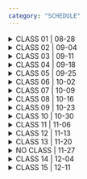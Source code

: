 ```yaml
---
category: "SCHEDULE"
---
```



<details>
<summary>
CLASS 01 | 08-28
</summary>

<div class = "class-schedule-details">

#### During Class
- Introductions
- Course Overview
- Programming for Artists Overview Lecture
- Overview of Tools for Semester Work
- Tutorial on Drawing & Coordinate System

#### Before Next Class
- Start an [are.na](https://www.are.na/) account
  - This is where you will keep your sketchbook for the course

- Read [Coordinate System and Shapes](https://p5js.org/learn/coordinate-system-and-shapes.html)
- Follow Along with Coding Train Videos:
  - [Shapes and Drawing](https://thecodingtrain.com/beginners/p5js/1.3-shapes-and-drawing.html)
  - [Color](https://thecodingtrain.com/beginners/p5js/1.4-color.html)
  - [Code Comments](https://www.youtube.com/watch?v=xJcrPJuem5Q)

- Create and Upload Exercise 1: Still Life
  - Assemble a still-life in your workspace
  - This can be an arrangement of a few simple objects, anything is okay
  - Try to "draw" the still life in p5.js using what you learned in class and by watching the videos
  - Don't worry about details. The goal isn't to spend a ton of time writing hundreds of lines of code but instead to find large shapes and think about the computer as also space of 'flattening' in much the same way as drawing.
  - Feel free to explore other drawing functions in the `2D Primitives` section of [the reference](https://p5js.org/reference/)
  - After you have finished, go to `File->Share` and copy the 'Present' link; go to the class are.na channel and navigate into the 'Still Life' sub-channel, add your 'Present' link as new block

</div>

</details>

<details>
<summary>
CLASS 02 | 09-04
</summary>

<div class = "class-schedule-details">

#### During Class
- Look at Exercises
- Movement and Responsiveness Artist Lecture
- Tutorial on Variables, Animation, and Debugging


#### Before Next Class

- Watch Coding Train:
  - [Variables 1](https://www.youtube.com/watch?v=RnS0YNuLfQQ)
  - [Variables 2](https://www.youtube.com/watch?v=Bn_B3T_Vbxs)
  - [Errors and Console](https://www.youtube.com/watch?v=LuGsp5KeJMM)
- Read p5 References:
  - [Debugging](https://p5js.org/learn/debugging.html)
  - [Color](https://p5js.org/learn/color.html)
  - [map() function](https://www.youtube.com/watch?v=nicMAoW6u1g)

- Create and Upload Exercise 2: Follower
  - Create a drawing of a Follower (interpret the meaning of this however you would like) that 'follows' your mouse around the canvas
  - At least one element of your Follower should change depending on its location.
  - After you have finished, go to `File->Share` and copy the 'Present' link; go to the class are.na channel and navigate into the 'Followers' sub-channel, add your 'Present' link as new block

</div>

</details>

<details>
<summary>
CLASS 03 | 09-11
</summary>

<div class = "class-schedule-details">

#### During Class
- Look at Exercises
- Interactivity Artist Lecture
- Tutorial on Conditionals, Randomness, and Interaction

#### Before Next Class
- Watch Coding Train:
  - [Conditionals 1](https://www.youtube.com/watch?v=1Osb_iGDdjk)
  - [Conditionals 2](https://www.youtube.com/watch?v=LO3Awjn_gyU)
  - [Conditionals 3](https://www.youtube.com/watch?v=r2S7j54I68c&t=730s)

- Create and Upload Exercise 3: Interactive Poem
  - Create a poem that changes based on user interaction
  - This can take the form of a 'branching set of possibilities' or another experimental form
  - After you have finished, go to `File->Share` and copy the 'Present' link; go to the class are.na channel and navigate into the 'Shifting Poems' sub-channel, add your 'Present' link as new block

</div>

</details>

<details>
<summary>
CLASS 04 | 09-18
</summary>

<div class = "class-schedule-details">

#### During Class
- Look at Exercises
- Multimedia and Digital Collage artist lecture
- Tutorial on Media (Image, Video, Sound)

#### Before Next Class
- Watch Coding Train:
  - [Uploading Media Files](https://www.youtube.com/watch?v=rO6M5hj0V-o)

- Create and Upload Exercise 4: Unstable Collage
  - Create a p5.js sketch that is a collage of at least 2 different media elements (video, sound, text, image)
  - You can use as many media elements as you want.
  - You can digitally manipulate the media before adding to your sketch
  - Make the collage shift in some way
  - When different elements overlap or interact, they should change in some way
  - After you have finished, go to `File->Share` and copy the 'Present' link; go to the class are.na channel and navigate into the 'Unstable Collages' sub-channel, add your 'Present' link as new block

</div>

</details>

<details>
<summary>
CLASS 05 | 09-25
</summary>

<div class = "class-schedule-details">

#### During Class
- Look at Exercises
- Repetition Artist Lecture
- Tutorial on Loops

#### Before Next Class
- Watch Coding Train Loops:
  - [Loops Pt. 1](https://www.youtube.com/watch?v=cnRD9o6odjk)
  - [Loops Pt. 2](https://www.youtube.com/watch?v=1c1_TMdf8b8&t=158s)


- Create and Upload Exercise 5: TBD (will update after first class)

  
</div>

</details>

<details>
<summary>
CLASS 06 | 10-02
</summary>

<div class = "class-schedule-details">

#### During Class
- Look at Exercises
- Data Artist Lecture
- Tutorial on Collections and Functions

#### Before Next Class
- Watch Coding Train:
  - [Functions Pt. 1](https://www.youtube.com/watch?v=wRHAitGzBrg)
  - [Functions Pt. 2](https://www.youtube.com/watch?v=zkc417YapfE)
  - [Functions Pt. 3](https://www.youtube.com/watch?v=qRnUBiTJ66Y)

- Create and Upload Exercise 6: TBD (will update after first class)

</div>

</details>

<details>
<summary>
CLASS 07 | 10-09
</summary>

<div class = "class-schedule-details">

#### During Class
- Look at Exercises
- Tutorial on Object-Oriented Programming

#### Before Next Class
- Create and Upload Exercise 7: TBD (will update after first class)


</div>

</details>

<details>
<summary>
CLASS 08 | 10-16
</summary>

<div class = "class-schedule-details">

#### During Class
- Look at Exercises
- Tutorial on HTML and DOM

#### Before Next Class
- Watch first 3 [Coding Train HTML/CSS/DOM videos](https://thecodingtrain.com/Tutorials/8-html-css-dom/)
- Create and Upload Exercise 8: TBD (will update after first class)

</div>

</details>

<details>
<summary>
CLASS 09 | 10-23
</summary>

<div class = "class-schedule-details">

#### During Class
- Look at Exercises
- Image and Video Processing, Face Detection

#### Before Next Class
- Create and Upload Exercise 9: TBD (will update after first class)

</div>

</details>

<details>
<summary>
CLASS 10 | 10-30
</summary>

<div class = "class-schedule-details">

#### During Class
- Look at Exercises
- Tutorial on Additional Libraries

#### Before Next Class
- Create and Upload Exercise 10: TBD (will update after first class)


</div>

</details>

<details>
<summary>
CLASS 11 | 11-06
</summary>

<div class = "class-schedule-details">

#### During Class
- Look at Exercises
- Tutorial on WEBGL

#### Before Next Class
- Prepare 10 slide presentation that will serve as your proposal for final project
  - You will present this to the class through screenshare
  - Talk about the themes, concepts, technical challenges, and timeline

</div>

</details>

<details>
<summary>
CLASS 12 | 11-13
</summary>

<div class = "class-schedule-details">

#### During Class
- View your proposals and share feedback with one another

#### Before Next Class


</div>

</details>

<details>
<summary>
CLASS 13 | 11-20
</summary>

<div class = "class-schedule-details">

#### During Class
- Tutorial on alternate workflows

#### Before Next Class

- Read TBD

</div>

</details>

<details>
<summary>
NO CLASS | 11-27
</summary>

### DECOLONIZE YOUR LIFE DAY

</details>

<details>
<summary>
CLASS 14 | 12-04
</summary>

<div class = "class-schedule-details">

#### During Class
- 1-on-1 meetings

#### Before Next Class

- Finish Final Project for Presentation Next Class!

</div>

</details>

<details>
<summary>
CLASS 15 | 12-11
</summary>

<div class = "class-schedule-details">

#### During Class
- Final Critique


</div>

</details>
